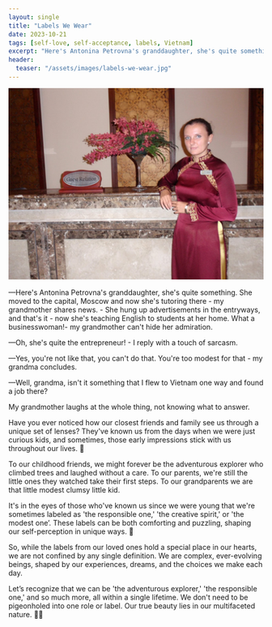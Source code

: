 ```yaml
---
layout: single
title: "Labels We Wear"
date: 2023-10-21
tags: [self-love, self-acceptance, labels, Vietnam]
excerpt: "Here's Antonina Petrovna's granddaughter, she's quite something. She moved to the capital, Moscow and now she's tutoring there - my grandmother shares news."
header:
  teaser: "/assets/images/labels-we-wear.jpg"
---
```

![Labels We Wear](/assets/images/labels-we-wear.jpg)

&mdash;Here's Antonina Petrovna's granddaughter, she's quite something. She moved to the capital, Moscow and now she's tutoring there - my grandmother shares news. - She hung up advertisements in the entryways, and that's it - now she's teaching English to students at her home. What a businesswoman!- my grandmother can't hide her admiration.

&mdash;Oh, she's quite the entrepreneur! -  I reply with a touch of sarcasm.

&mdash;Yes, you're not like that, you can't do that. You're too modest for that - my grandma concludes. 

&mdash;Well, grandma, isn't it something that I flew to Vietnam one way and found a job there? 

My grandmother laughs at the whole thing, not knowing what to answer. 

Have you ever noticed how our closest friends and family see us through a unique set of lenses? They've known us from the days when we were just curious kids, and sometimes, those early impressions stick with us throughout our lives. 🌟

To our childhood friends, we might forever be the adventurous explorer who climbed trees and laughed without a care. To our parents, we're still the little ones they watched take their first steps. To our grandparents we are that little modest clumsy little kid. 

It's in the eyes of those who've known us since we were young that we're sometimes labeled as 'the responsible one,' 'the creative spirit,' or 'the modest one’.  These labels can be both comforting and puzzling, shaping our self-perception in unique ways. 🎨

So, while the labels from our loved ones hold a special place in our hearts, we are not confined by any single definition. We are complex, ever-evolving beings, shaped by our experiences, dreams, and the choices we make each day.

Let’s recognize that we can be 'the adventurous explorer,' 'the responsible one,' and so much more, all within a single lifetime. We don't need to be pigeonholed into one role or label. Our true beauty lies in our multifaceted nature. 🌟💫
